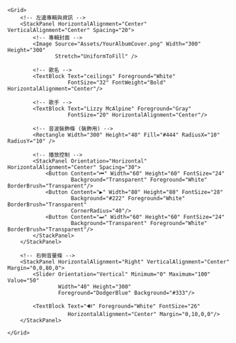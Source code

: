 <Slider Orientation="Vertical" Minimum="0" Maximum="100" Value="50" Width="40" Height="300"
        Foreground="DodgerBlue" Background="#333"/><Window x:Class="MusicPageDemo.MainWindow"
        xmlns="http://schemas.microsoft.com/winfx/2006/xaml/presentation"
        xmlns:x="http://schemas.microsoft.com/winfx/2006/xaml"
        Title="Music Page" Height="800" Width="1400" Background="#FF0D0D0D">
    
    <Grid>
        <!-- 左邊專輯與資訊 -->
        <StackPanel HorizontalAlignment="Center" VerticalAlignment="Center" Spacing="20">
            <!-- 專輯封面 -->
            <Image Source="Assets/YourAlbumCover.png" Width="300" Height="300" 
                   Stretch="UniformToFill" />

            <!-- 歌名 -->
            <TextBlock Text="ceilings" Foreground="White" 
                       FontSize="32" FontWeight="Bold" HorizontalAlignment="Center"/>

            <!-- 歌手 -->
            <TextBlock Text="Lizzy McAlpine" Foreground="Gray" 
                       FontSize="20" HorizontalAlignment="Center"/>

            <!-- 音波裝飾條 (裝飾用) -->
            <Rectangle Width="300" Height="40" Fill="#444" RadiusX="10" RadiusY="10" />

            <!-- 播放控制 -->
            <StackPanel Orientation="Horizontal" HorizontalAlignment="Center" Spacing="30">
                <Button Content="⏮" Width="60" Height="60" FontSize="24" 
                        Background="Transparent" Foreground="White" BorderBrush="Transparent"/>
                <Button Content="▶" Width="80" Height="80" FontSize="28" 
                        Background="#222" Foreground="White" BorderBrush="Transparent" 
                        CornerRadius="40"/>
                <Button Content="⏭" Width="60" Height="60" FontSize="24" 
                        Background="Transparent" Foreground="White" BorderBrush="Transparent"/>
            </StackPanel>
        </StackPanel>

        <!-- 右側音量條 -->
        <StackPanel HorizontalAlignment="Right" VerticalAlignment="Center" Margin="0,0,80,0">
            <Slider Orientation="Vertical" Minimum="0" Maximum="100" Value="50" 
                    Width="40" Height="300" 
                    Foreground="DodgerBlue" Background="#333"/>

            <TextBlock Text="🔊" Foreground="White" FontSize="26" 
                       HorizontalAlignment="Center" Margin="0,10,0,0"/>
        </StackPanel>

    </Grid>
</Window>